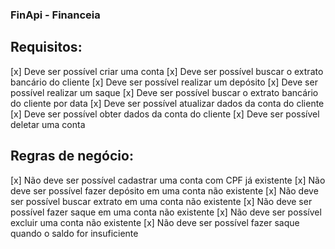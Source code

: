 ### FinApi - Financeia


## Requisitos:

[x] Deve ser possível criar uma conta
[x] Deve ser possível buscar o extrato bancário do cliente
[x] Deve ser possível realizar um depósito
[x] Deve ser possível realizar um saque
[x] Deve ser possível buscar o extrato bancário do cliente por data
[x] Deve ser possível atualizar dados da conta do cliente
[x] Deve ser possível obter dados da conta do cliente
[x] Deve ser possível deletar uma conta

## Regras de negócio:

[x] Não deve ser possível cadastrar uma conta com CPF já existente
[x] Não deve ser possível fazer depósito em uma conta não existente
[x] Não deve ser possível buscar extrato em uma conta não existente
[x] Não deve ser possível fazer saque em uma conta não existente
[x] Não deve ser possível excluir uma conta não existente
[x] Não deve ser possível fazer saque quando o saldo for insuficiente